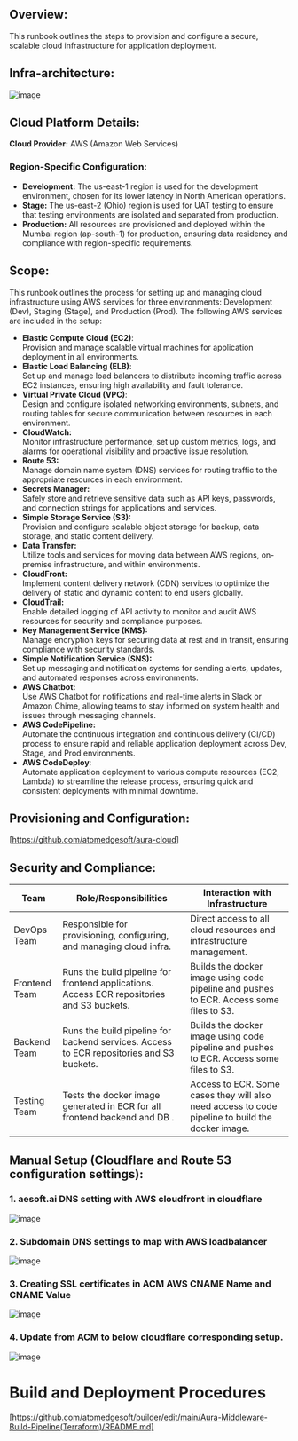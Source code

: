 
## Overview:
This runbook outlines the steps to provision and configure a secure, scalable cloud infrastructure for application deployment.

## Infra-architecture:
![image](https://github.com/user-attachments/assets/be0e14d9-aee4-4c3f-871e-0c2c11c6371c)

## Cloud Platform Details:

**Cloud Provider:** AWS (Amazon Web Services)
### Region-Specific Configuration:

- **Development:** The us-east-1 region is used for the development environment, chosen for its lower latency in North American operations.
- **Stage:** The us-east-2 (Ohio) region is used for UAT testing to ensure that testing environments are isolated and separated from production.
- **Production:** All resources are provisioned and deployed within the Mumbai region (ap-south-1) for production, ensuring data residency and compliance with region-specific requirements.

## Scope:
This runbook outlines the process for setting up and managing cloud infrastructure using AWS services for three environments: Development (Dev), Staging (Stage), and Production (Prod). The following AWS services are included in the setup:

- **Elastic Compute Cloud (EC2)**:\
    Provision and manage scalable virtual machines for application deployment in all environments.
- **Elastic Load Balancing (ELB)**:\
    Set up and manage load balancers to distribute incoming traffic across EC2 instances, ensuring high availability and fault tolerance.
- **Virtual Private Cloud (VPC)**:\
    Design and configure isolated networking environments, subnets, and routing tables for secure communication between resources in each environment.
- **CloudWatch:**\
    Monitor infrastructure performance, set up custom metrics, logs, and alarms for operational visibility and proactive issue resolution.
- **Route 53:**\
    Manage domain name system (DNS) services for routing traffic to the appropriate resources in each environment.
- **Secrets Manager:**\
    Safely store and retrieve sensitive data such as API keys, passwords, and connection strings for applications and services.
- **Simple Storage Service (S3):**\
    Provision and configure scalable object storage for backup, data storage, and static content delivery.
- **Data Transfer:**\
    Utilize tools and services for moving data between AWS regions, on-premise infrastructure, and within environments.
- **CloudFront:**\
    Implement content delivery network (CDN) services to optimize the delivery of static and dynamic content to end users globally.
- **CloudTrail:**\
    Enable detailed logging of API activity to monitor and audit AWS resources for security and compliance purposes.
- **Key Management Service (KMS):**\
    Manage encryption keys for securing data at rest and in transit, ensuring compliance with security standards.
- **Simple Notification Service (SNS):**\
  	Set up messaging and notification systems for sending alerts, updates, and automated responses across environments.
- **AWS Chatbot:**\
  	Use AWS Chatbot for notifications and real-time alerts in Slack or Amazon Chime, allowing teams to stay informed on system health and issues through messaging channels.
- **AWS CodePipeline:**\
  	Automate the continuous integration and continuous delivery (CI/CD) process to ensure rapid and reliable application deployment across Dev, Stage, and Prod 
    environments.
- **AWS CodeDeploy**:\
    Automate application deployment to various compute resources (EC2, Lambda) to streamline the release process, ensuring quick and consistent deployments with 
   minimal downtime.

 ## Provisioning and Configuration:
 [https://github.com/atomedgesoft/aura-cloud]

 ## Security and Compliance:

| Team            | Role/Responsibilities                                         | Interaction with Infrastructure                                         |
|-----------------|---------------------------------------------------------------|------------------------------------------------------------------------|
| DevOps Team     | Responsible for provisioning, configuring, and managing cloud infra. | Direct access to all cloud resources and infrastructure management.     |
| Frontend Team   | Runs the build pipeline for frontend applications. Access ECR repositories and S3 buckets. | Builds the docker image using code pipeline and pushes to ECR. Access some files to S3. |
| Backend Team    | Runs the build pipeline for backend services. Access to ECR repositories and S3 buckets. | Builds the docker image using code pipeline and pushes to ECR. Access some files to S3. |
| Testing Team    | Tests the docker image generated in ECR for all frontend backend and DB .              | Access to ECR. Some cases they will also need access to code pipeline to build the docker image. |

## Manual Setup (Cloudflare and Route 53 configuration settings):

 
### 1. aesoft.ai DNS setting with AWS cloudfront in cloudflare

![image](https://github.com/user-attachments/assets/8bf1a660-e050-4db8-b827-f97ef7b63e5a)

### 2. Subdomain DNS settings to map with AWS loadbalancer

![image](https://github.com/user-attachments/assets/e2046c05-d36d-43e3-873a-bca455ebd123)

### 3. Creating SSL certificates in ACM AWS CNAME Name and CNAME Value

![image](https://github.com/user-attachments/assets/0cb2a2d8-8ff1-4098-bd45-187cced6c572)

### 4. Update  from ACM to below cloudflare corresponding setup.

![image](https://github.com/user-attachments/assets/0bc0dd36-dbee-4459-a715-60820127a8e1)

# Build and Deployment Procedures
[https://github.com/atomedgesoft/builder/edit/main/Aura-Middleware-Build-Pipeline(Terraform)/README.md]








